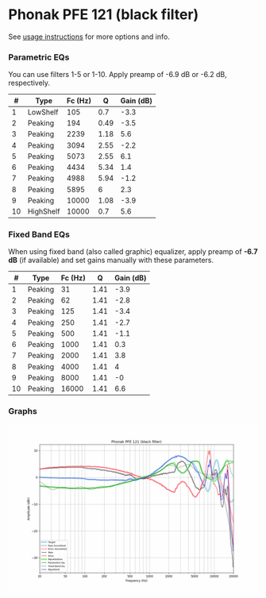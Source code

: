 # Phonak PFE 121 (black filter)
See [usage instructions](https://github.com/jaakkopasanen/AutoEq#usage) for more options and info.

### Parametric EQs
You can use filters 1-5 or 1-10. Apply preamp of -6.9 dB or -6.2 dB, respectively.

|   # | Type      |   Fc (Hz) |    Q |   Gain (dB) |
|-----|-----------|-----------|------|-------------|
|   1 | LowShelf  |       105 | 0.7  |        -3.3 |
|   2 | Peaking   |       194 | 0.49 |        -3.5 |
|   3 | Peaking   |      2239 | 1.18 |         5.6 |
|   4 | Peaking   |      3094 | 2.55 |        -2.2 |
|   5 | Peaking   |      5073 | 2.55 |         6.1 |
|   6 | Peaking   |      4434 | 5.34 |         1.4 |
|   7 | Peaking   |      4988 | 5.94 |        -1.2 |
|   8 | Peaking   |      5895 | 6    |         2.3 |
|   9 | Peaking   |     10000 | 1.08 |        -3.9 |
|  10 | HighShelf |     10000 | 0.7  |         5.6 |

### Fixed Band EQs
When using fixed band (also called graphic) equalizer, apply preamp of **-6.7 dB** (if available) and set gains manually with these parameters.

|   # | Type    |   Fc (Hz) |    Q |   Gain (dB) |
|-----|---------|-----------|------|-------------|
|   1 | Peaking |        31 | 1.41 |        -3.9 |
|   2 | Peaking |        62 | 1.41 |        -2.8 |
|   3 | Peaking |       125 | 1.41 |        -3.4 |
|   4 | Peaking |       250 | 1.41 |        -2.7 |
|   5 | Peaking |       500 | 1.41 |        -1.1 |
|   6 | Peaking |      1000 | 1.41 |         0.3 |
|   7 | Peaking |      2000 | 1.41 |         3.8 |
|   8 | Peaking |      4000 | 1.41 |         4   |
|   9 | Peaking |      8000 | 1.41 |        -0   |
|  10 | Peaking |     16000 | 1.41 |         6.6 |

### Graphs
![](./Phonak%20PFE%20121%20(black%20filter).png)
